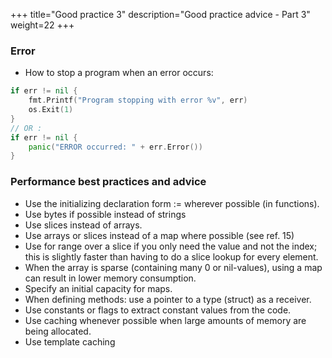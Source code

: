 +++
title="Good practice 3"
description="Good practice advice - Part 3"
weight=22
+++

### Error


* How to stop a program when an error occurs:

```go
if err != nil {
    fmt.Printf("Program stopping with error %v", err)
    os.Exit(1)
}
// OR :
if err != nil {
    panic("ERROR occurred: " + err.Error())
}
```


### Performance best practices and advice

* Use the initializing declaration form := wherever possible (in functions).
* Use bytes if possible instead of strings
* Use slices instead of arrays.
* Use arrays or slices instead of a map where possible (see ref. 15)
* Use for range over a slice if you only need the value and not the index; this is slightly faster than having to do a slice lookup for every element.
* When the array is sparse (containing many 0 or nil-values), using a map can result in lower memory consumption.
* Specify an initial capacity for maps.
* When defining methods: use a pointer to a type (struct) as a receiver.
* Use constants or flags to extract constant values from the code.
* Use caching whenever possible when large amounts of memory are being allocated.
* Use template caching 



